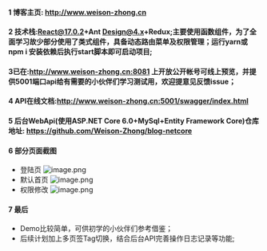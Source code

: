 #### 1 博客主页: http://www.weison-zhong.cn
#### 2 技术栈:React@17.0.2+Ant Design@4.x+Redux;主要使用函数组件，为了全面学习故少部分使用了类式组件，具备动态路由菜单及权限管理；运行yarn或npm i 安装依赖后执行start脚本即可启动项目;
#### 3已在:http://www.weison-zhong.cn:8081 上开放公开帐号可线上预览，并提供5001端口api给有需要的小伙伴们学习测试用，欢迎提意见反馈issue；
#### 4 API在线文档:http://www.weison-zhong.cn:5001/swagger/index.html
#### 5 后台WebApi(使用ASP.NET Core 6.0+MySql+Entity Framework Core)仓库地址: https://github.com/Weison-Zhong/blog-netcore

#### 6 部分页面截图
* 登陆页
![image.png](https://p9-juejin.byteimg.com/tos-cn-i-k3u1fbpfcp/f8e2c05f7b354e00aeeed24c1309da37~tplv-k3u1fbpfcp-watermark.image?)
* 默认首页
![image.png](https://p1-juejin.byteimg.com/tos-cn-i-k3u1fbpfcp/008ef72510f94eedaa3a671685cb9ec3~tplv-k3u1fbpfcp-watermark.image?)
* 权限修改
![image.png](https://p1-juejin.byteimg.com/tos-cn-i-k3u1fbpfcp/54a06322549349aa865f8266b07d9d41~tplv-k3u1fbpfcp-watermark.image?)

#### 7 最后
* Demo比较简单，可供初学的小伙伴们参考借鉴；
* 后续计划加上多页签Tag切换，结合后台API完善操作日志记录等功能;